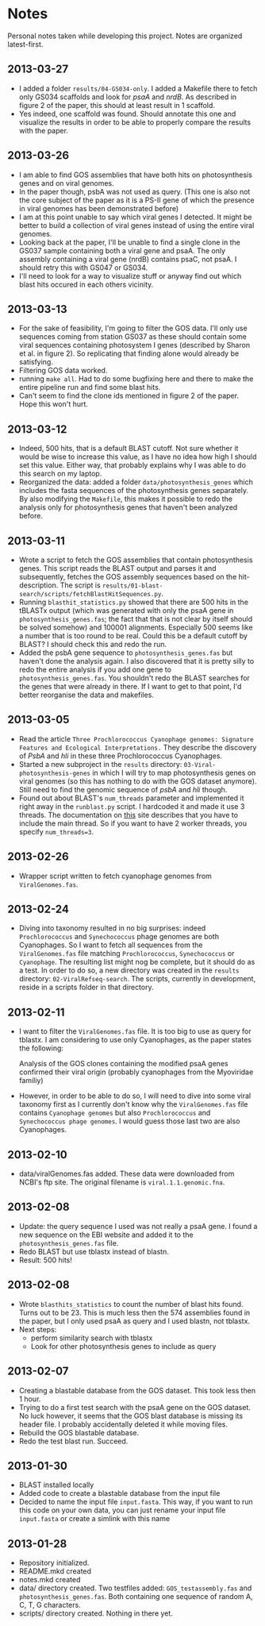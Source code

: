 # Notes

Personal notes taken while developing this project. Notes are organized latest-first.

## 2013-03-27

- I added a folder `results/04-GS034-only`. I added a Makefile there to fetch only GS034 scaffolds and look for *psaA* and *nrdB*. As described in figure 2 of the paper, this should at least result in 1 scaffold.
- Yes indeed, one scaffold was found. Should annotate this one and visualize the results in order to be able to properly compare the results with the paper.

## 2013-03-26

- I am able to find GOS assemblies that have both hits on photosynthesis genes and on viral genomes.
- In the paper though, psbA was not used as query. (This one is also not the core subject of the paper as it is a PS-II gene of which the presence in viral genomes has been demonstrated before)
- I am at this point unable to say which viral genes I detected. It might be better to build a collection of viral genes instead of using the entire viral genomes.
- Looking back at the paper, I'll be unable to find a single clone in the GS037 sample containing both a viral gene and psaA. The only assembly containing a viral gene (nrdB) contains psaC, not psaA. I should retry this with GS047 or GS034.
- I'll need to look for a way to visualize stuff or anyway find out which blast hits occured in each others vicinity.

## 2013-03-13

- For the sake of feasibility, I'm going to filter the GOS data. I'll only use sequences coming from station GS037 as these should contain some viral sequences containing photosystem I genes (described by Sharon et al. in figure 2). So replicating that finding alone would already be satisfying.
- Filtering GOS data worked.
- running `make all`. Had to do some bugfixing here and there to make the entire pipeline run and find some blast hits.
- Can't seem to find the clone ids mentioned in figure 2 of the paper. Hope this won't hurt.

## 2013-03-12

- Indeed, 500 hits, that is a default BLAST cutoff. Not sure whether it would be wise to increase this value, as I have no idea how high I should set this value. Either way, that probably explains why I was able to do this search on my laptop.
- Reorganized the data: added a folder `data/photosynthesis_genes` which includes the fasta sequences of the photosynthesis genes separately. By also modifying the `Makefile`, this makes it possible to redo the analysis only for photosynthesis genes that haven't been analyzed before.

## 2013-03-11

- Wrote a script to fetch the GOS assemblies that contain photosynthesis genes. This script reads the BLAST output and parses it and subsequently, fetches the GOS assembly sequences based on the hit-description. The script is `results/01-blast-search/scripts/fetchBlastHitSequences.py`.
- Running `blasthit_statistics.py` showed that there are 500 hits in the tBLASTx output (which was generated with only the psaA gene in `photosynthesis_genes.fas`; the fact that that is not clear by itself should be solved somehow) and 100001 alignments. Especially 500 seems like a number that is too round to be real. Could this be a default cutoff by BLAST? I should check this and redo the run.
- Added the psbA gene sequence to `photosynthesis_genes.fas` but haven't done the analysis again. I also discovered that it is pretty silly to redo the entire analysis if you add one gene to `photosynthesis_genes.fas`. You shouldn't redo the BLAST searches for the genes that were already in there. If I want to get to that point, I'd better reorganise the data and makefiles.

## 2013-03-05

- Read the article `Three Prochlorococcus Cyanophage genomes: Signature Features and Ecological Interpretations.` They describe the discovery of *PsbA* and *hli* in these three Prochlorococcus Cyanophages.
- Started a new subproject in the `results` directory: `03-Viral-photosynthesis-genes` in which I will try to map photosynthesis genes on viral genomes (so this has nothing to do with the GOS dataset anymore). Still need to find the genomic sequence of *psbA* and *hli* though.
- Found out about BLAST's `num_threads` parameter and implemented it right away in the `runblast.py` script. I hardcoded it and made it use 3 threads. The documentation on [this](https://wiki.hpcc.msu.edu/display/Bioinfo/BLAST+with+Multiple+Processors) site describes that you have to include the main thread. So if you want to have 2 worker threads, you specify `num_threads=3`.

## 2013-02-26

- Wrapper script written to fetch cyanophage genomes from `ViralGenomes.fas`.

## 2013-02-24

- Diving into taxonomy resulted in no big surprises: indeed `Prochlorococcus` and `Synechococcus` phage genomes are both Cyanophages. So I want to fetch all sequences from the `ViralGenomes.fas` file matching `Prochlorococcus`, `Synechococcus` or `Cyanophage`. The resulting list might nog be complete, but it should do as a test. In order to do so, a new directory was created in the `results` directory: `02-ViralRefseq-search`. The scripts, currently in development, reside in a scripts folder in that directory.

## 2013-02-11

- I want to filter the `ViralGenomes.fas` file. It is too big to use as query for tblastx. I am considering to use only Cyanophages, as the paper states the following:

	Analysis of the GOS clones containing the modified psaA genes confirmed their viral origin (probably cyanophages from the Myoviridae familiy)

- However, in order to be able to do so, I will need to dive into some viral taxonomy first as I currently don't know why the `ViralGenomes.fas` file contains `Cyanophage genomes` but also `Prochlorococcus` and `Synechococcus phage genomes`. I would guess those last two are also Cyanophages.

## 2013-02-10

- data/viralGenomes.fas added. These data were downloaded from NCBI's ftp site. The original filename is `viral.1.1.genomic.fna`.

## 2013-02-08

- Update: the query sequence I used was not really a psaA gene. I found a new sequence on the EBI website and added it to the `photosynthesis_genes.fas` file.
- Redo BLAST but use tblastx instead of blastn.
- Result: 500 hits!

## 2013-02-08

- Wrote `blasthits_statistics` to count the number of blast hits found. Turns out to be 23. This is much less then the 574 assemblies found in the paper, but I only used psaA as query and I used blastn, not tblastx.
- Next steps:
	- perform similarity search with tblastx
	- Look for other photosynthesis genes to include as query

## 2013-02-07

- Creating a blastable database from the GOS dataset. This took less then 1 hour.
- Trying to do a first test search with the psaA gene on the GOS dataset. No luck however, it seems that the GOS blast database is missing its header file. I probably accidentally deleted it while moving files.
- Rebuild the GOS blastable database.
- Redo the test blast run. Succeed.

## 2013-01-30

- BLAST installed locally
- Added code to create a blastable database from the input file
- Decided to name the input file `input.fasta`. This way, if you want to run this code on your own data, you can just rename your input file `input.fasta` or create a simlink with this name

## 2013-01-28

- Repository initialized.
- README.mkd created
- notes.mkd created
- data/ directory created. Two testfiles added: `GOS_testassembly.fas` and `photosynthesis_genes.fas`. Both containing one sequence of random A, C, T, G characters.
- scripts/ directory created. Nothing in there yet.
